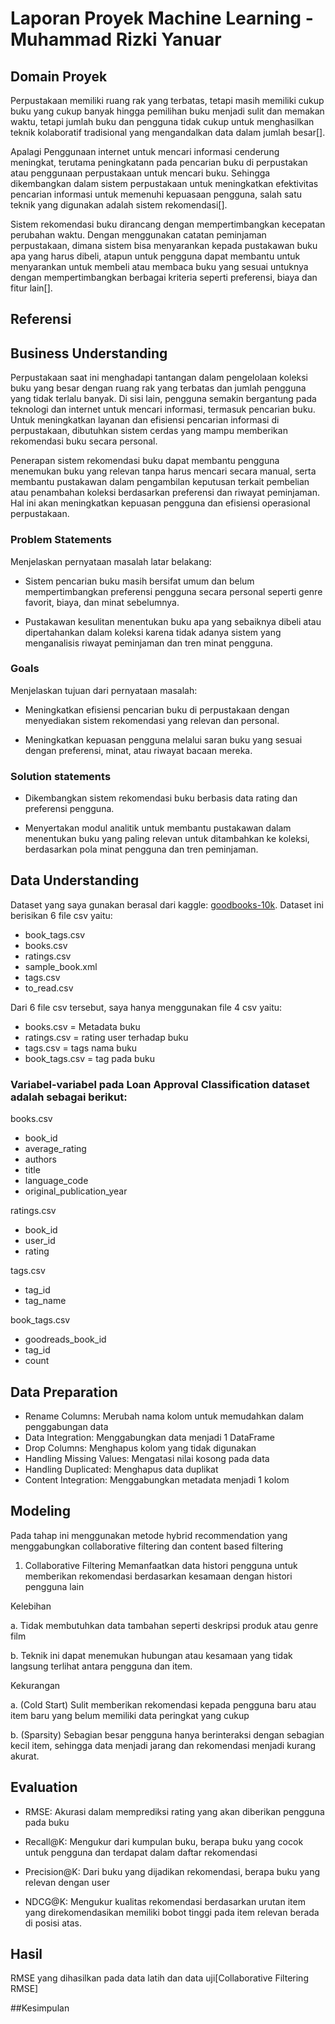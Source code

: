 # Laporan Proyek Machine Learning - Muhammad Rizki Yanuar

## Domain Proyek
Perpustakaan memiliki ruang rak yang terbatas, tetapi masih memiliki cukup buku yang cukup banyak hingga pemilihan buku menjadi sulit dan memakan waktu, tetapi jumlah buku dan pengguna tidak cukup untuk menghasilkan teknik kolaboratif tradisional yang mengandalkan data dalam jumlah besar[].

Apalagi Penggunaan internet untuk mencari informasi cenderung meningkat, terutama peningkatann pada pencarian buku di perpustakan atau penggunaan perpustakaan untuk mencari buku. Sehingga dikembangkan dalam sistem perpustakaan untuk meningkatkan efektivitas pencarian informasi untuk memenuhi kepuasaan pengguna, salah satu teknik yang digunakan adalah sistem rekomendasi[]. 

Sistem rekomendasi buku dirancang dengan mempertimbangkan kecepatan perubahan waktu. Dengan menggunakan catatan peminjaman perpustakaan, dimana sistem bisa menyarankan kepada pustakawan buku apa yang harus dibeli, atapun untuk pengguna dapat membantu untuk menyarankan untuk membeli atau membaca buku yang sesuai untuknya dengan mempertimbangkan berbagai kriteria seperti preferensi, biaya dan fitur lain[].

## Referensi


## Business Understanding

Perpustakaan saat ini menghadapi tantangan dalam pengelolaan koleksi buku yang besar dengan ruang rak yang terbatas dan jumlah pengguna yang tidak terlalu banyak. Di sisi lain, pengguna semakin bergantung pada teknologi dan internet untuk mencari informasi, termasuk pencarian buku. Untuk meningkatkan layanan dan efisiensi pencarian informasi di perpustakaan, dibutuhkan sistem cerdas yang mampu memberikan rekomendasi buku secara personal.

Penerapan sistem rekomendasi buku dapat membantu pengguna menemukan buku yang relevan tanpa harus mencari secara manual, serta membantu pustakawan dalam pengambilan keputusan terkait pembelian atau penambahan koleksi berdasarkan preferensi dan riwayat peminjaman. Hal ini akan meningkatkan kepuasan pengguna dan efisiensi operasional perpustakaan.

### Problem Statements

Menjelaskan pernyataan masalah latar belakang:
- Sistem pencarian buku masih bersifat umum dan belum mempertimbangkan preferensi pengguna secara personal seperti genre favorit, biaya, dan minat sebelumnya.

- Pustakawan kesulitan menentukan buku apa yang sebaiknya dibeli atau dipertahankan dalam koleksi karena tidak adanya sistem yang menganalisis riwayat peminjaman dan tren minat pengguna.

### Goals
Menjelaskan tujuan dari pernyataan masalah:
- Meningkatkan efisiensi pencarian buku di perpustakaan dengan menyediakan sistem rekomendasi yang relevan dan personal.

- Meningkatkan kepuasan pengguna melalui saran buku yang sesuai dengan preferensi, minat, atau riwayat bacaan mereka.

### Solution statements
- Dikembangkan sistem rekomendasi buku berbasis data rating dan preferensi pengguna.

- Menyertakan modul analitik untuk membantu pustakawan dalam menentukan buku yang paling relevan untuk ditambahkan ke koleksi, berdasarkan pola minat pengguna dan tren peminjaman.

## Data Understanding
Dataset yang saya gunakan berasal dari kaggle: [goodbooks-10k](https://www.kaggle.com/datasets/zygmunt/goodbooks-10k?select=books.csv). Dataset ini berisikan 6 file csv yaitu:
- book_tags.csv
- books.csv
- ratings.csv
- sample_book.xml
- tags.csv
- to_read.csv

Dari 6 file csv tersebut, saya hanya menggunakan  file 4 csv yaitu:
- books.csv = Metadata buku
- ratings.csv = rating user terhadap buku
- tags.csv = tags nama buku
- book_tags.csv = tag pada buku

### Variabel-variabel pada Loan Approval Classification dataset adalah sebagai berikut:
books.csv
- book_id
- average_rating
- authors
- title
- language_code
- original_publication_year

ratings.csv
- book_id
- user_id
- rating

tags.csv
- tag_id
- tag_name

book_tags.csv
- goodreads_book_id
- tag_id
- count

## Data Preparation
- Rename Columns: Merubah nama kolom untuk memudahkan dalam penggabungan data
- Data Integration: Menggabungkan data menjadi 1 DataFrame
- Drop Columns: Menghapus kolom yang tidak digunakan
- Handling Missing Values: Mengatasi nilai kosong pada data
- Handling Duplicated: Menghapus data duplikat
- Content Integration: Menggabungkan metadata menjadi 1 kolom

## Modeling
Pada tahap ini menggunakan metode hybrid recommendation yang menggabungkan collaborative filtering dan content based filtering

  1. Collaborative Filtering
  Memanfaatkan data histori pengguna untuk memberikan rekomendasi berdasarkan kesamaan dengan histori pengguna lain

  Kelebihan
  
  a. Tidak membutuhkan data tambahan seperti deskripsi produk atau genre film
  
  b. Teknik ini dapat menemukan hubungan atau kesamaan yang tidak langsung terlihat antara pengguna dan item.
  
  Kekurangan 
  
  a. (Cold Start) Sulit memberikan rekomendasi kepada pengguna baru atau item baru yang belum memiliki data peringkat yang cukup
  
  b. (Sparsity) Sebagian besar pengguna hanya berinteraksi dengan sebagian kecil item, sehingga data menjadi jarang dan rekomendasi menjadi kurang akurat.
  
## Evaluation

- RMSE: Akurasi dalam memprediksi rating yang akan diberikan pengguna pada buku

- Recall@K: Mengukur dari kumpulan buku, berapa buku yang cocok untuk pengguna dan terdapat dalam daftar rekomendasi

- Precision@K: Dari buku yang dijadikan rekomendasi, berapa buku yang relevan dengan user

- NDCG@K: Mengukur kualitas rekomendasi berdasarkan urutan item yang direkomendasikan memiliki bobot tinggi pada item relevan berada di posisi atas.

## Hasil
RMSE yang dihasilkan pada data latih dan data uji[Collaborative Filtering RMSE]

##Kesimpulan

